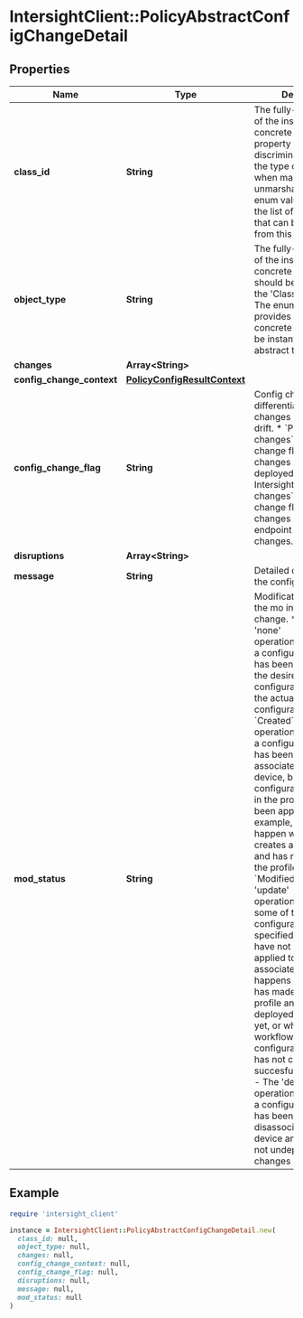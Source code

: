 # IntersightClient::PolicyAbstractConfigChangeDetail

## Properties

| Name | Type | Description | Notes |
| ---- | ---- | ----------- | ----- |
| **class_id** | **String** | The fully-qualified name of the instantiated, concrete type. This property is used as a discriminator to identify the type of the payload when marshaling and unmarshaling data. The enum values provides the list of concrete types that can be instantiated from this abstract type. |  |
| **object_type** | **String** | The fully-qualified name of the instantiated, concrete type. The value should be the same as the &#39;ClassId&#39; property. The enum values provides the list of concrete types that can be instantiated from this abstract type. |  |
| **changes** | **Array&lt;String&gt;** |  | [optional] |
| **config_change_context** | [**PolicyConfigResultContext**](PolicyConfigResultContext.md) |  | [optional] |
| **config_change_flag** | **String** | Config change flag to differentiate Pending-changes and Config-drift. * &#x60;Pending-changes&#x60; - Config change flag represents changes are due to not deployed changes from Intersight. * &#x60;Drift-changes&#x60; - Config change flag represents changes are due to endpoint configuration changes. | [optional][default to &#39;Pending-changes&#39;] |
| **disruptions** | **Array&lt;String&gt;** |  | [optional] |
| **message** | **String** | Detailed description of the config change. | [optional] |
| **mod_status** | **String** | Modification status of the mo in this config change. * &#x60;None&#x60; - The &#39;none&#39; operation/state.Indicates a configuration profile has been deployed, and the desired configuration matches the actual device configuration. * &#x60;Created&#x60; - The &#39;create&#39; operation/state.Indicates a configuration profile has been created and associated with a device, but the configuration specified in the profilehas not been applied yet. For example, this could happen when the user creates a server profile and has not deployed the profile yet. * &#x60;Modified&#x60; - The &#39;update&#39; operation/state.Indicates some of the desired configuration changes specified in a profile have not been been applied to the associated device.This happens when the user has made changes to a profile and has not deployed the changes yet, or when the workflow to applythe configuration changes has not completed succesfully. * &#x60;Deleted&#x60; - The &#39;delete&#39; operation/state.Indicates a configuration profile has been been disassociated from a device and the user has not undeployed these changes yet. | [optional][default to &#39;None&#39;] |

## Example

```ruby
require 'intersight_client'

instance = IntersightClient::PolicyAbstractConfigChangeDetail.new(
  class_id: null,
  object_type: null,
  changes: null,
  config_change_context: null,
  config_change_flag: null,
  disruptions: null,
  message: null,
  mod_status: null
)
```

